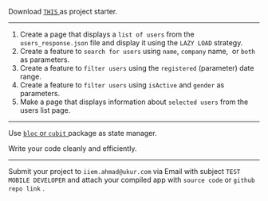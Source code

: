 Download [ `THIS` ](https://drive.google.com/file/d/1oFOg7_44Lqi6Ah_G67ewLSkdRHudFbK1/view?usp=sharing) as project starter.

---

1. Create a page that displays a `list of users` from the `users_response.json` file and display it using the `LAZY LOAD` strategy.
2. Create a feature to `search for users` using `name`,  `company` name,  or `both` as parameters.
3. Create a feature to `filter users` using the `registered` (parameter) date range.
4. Create a feature to `filter users` using `isActive` and `gender` as parameters.
5. Make a page that displays information about `selected users` from the users list page. 

---

Use [ `bloc` or `cubit` ](https://pub.dev/packages/bloc) package as state manager.

Write your code cleanly and efficiently.

---

Submit your project to `iiem.ahmad@ukur.com` via Email with subject `TEST MOBILE DEVELOPER` and attach your compiled app with `source code` or `github repo link` .
